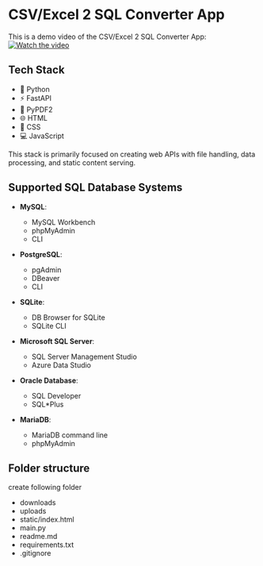 # CSV/Excel 2 SQL Converter App

This is a demo video of the CSV/Excel 2 SQL Converter App:  
[![Watch the video](https://img.youtube.com/vi/RWtzTx9wHhw/0.jpg)](https://youtu.be/RWtzTx9wHhw)

## Tech Stack
- 🐍 Python
- ⚡ FastAPI
- 📄 PyPDF2
- 🌐 HTML
- 🎨 CSS
- 💻 JavaScript


This stack is primarily focused on creating web APIs with file handling, data processing, and static content serving.

## Supported SQL Database Systems

- **MySQL**: 
  - MySQL Workbench
  - phpMyAdmin
  - CLI

- **PostgreSQL**:
  - pgAdmin
  - DBeaver
  - CLI

- **SQLite**:
  - DB Browser for SQLite
  - SQLite CLI

- **Microsoft SQL Server**:
  - SQL Server Management Studio
  - Azure Data Studio

- **Oracle Database**:
  - SQL Developer
  - SQL*Plus

- **MariaDB**:
  - MariaDB command line
  - phpMyAdmin

## Folder structure
create following folder
- downloads
- uploads
- static/index.html
- main.py
- readme.md
- requirements.txt
- .gitignore
